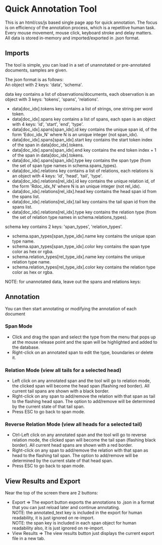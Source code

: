 # Quick Annotation Tool
This is an html/css/js based single page app for quick annotation.  The focus is on efficiency of the annotation process, which is a repetitive human task.  Every mouse movement, mouse click, keyboard stroke and delay matters.  All data is stored in-memory and imported/exported in .json format.

## Imports
The tool is simple, you can load in a set of unannotated or pre-annotated documents, samples are given.   

The json format is as follows:   
An object with 2 keys: 'data', 'schema'.   


data key contains a list of observations/documents, each observation is an object with 3 keys: 'tokens', 'spans', 'relations'.   
- data[doc_idx].tokens key contains a list of strings, one string per word token.   
- data[doc_idx].spans key contains a list of spans, each span is an object with 4 keys: 'id', 'start', 'end', 'type'.   
- data[doc_idx].spans[span_idx].id key contains the unique span id, of the form 'Edoc_idx_N' where N is an unique integer (not span_idx).   
- data[doc_idx].spans[span_idx].start key contains the start token index of the span in data[doc_idx].tokens.   
- data[doc_idx].spans[span_idx].end key contains the end token index + 1 of the span in data[doc_idx].tokens.   
- data[doc_idx].spans[span_idx].type key contains the span type (from the set of span type names in schema.spans_types).   
- data[doc_idx].relations key contains a list of relations, each relations is an object with 4 keys: 'id', 'head', 'tail', 'type'.   
- data[doc_idx].relations[rel_idx].id key contains the unique relation id, of the form 'Rdoc_idx_N' where N is an unique integer (not rel_idx).   
- data[doc_idx].relations[rel_idx].head key contains the head span id from the spans list.   
- data[doc_idx].relations[rel_idx].tail key contains the tail span id from the spans list.    
- data[doc_idx].relations[rel_idx].type key contains the relation type (from the set of relation type names in schema.relations_types).   


schema key contains 2 keys: 'span_types', 'relation_types'.    
- schema.span_types[span_type_idx].name key contains the unique span type name.   
- schema.span_types[span_type_idx].color key contains the span type color as hex or rgba.   
- schema.relation_types[rel_type_idx].name key contains the unique relation type name.    
- schema.relation_types[rel_type_idx].color key contains the relation type color as hex or rgba.    

NOTE: for unannotated data, leave out the spans and relations keys:   

## Annotation
You can then start annotating or modifying the annotation of each document   

### Span Mode
- Click and drag the span and select the type from the menu that pops up at the mouse release point and the span will be highlighted and added to the database.   
- Right-click on an annotated span to edit the type, boundaries or delete it.

### Relation Mode (view all tails for a selected head)  
- Left click on any annotated span and the tool will go to relation mode, the clicked span will become the head span (flashing red border). All current tail spans are shown with a black border.   
- Right-click on any span to add/remove the relation with that span as tail to the flashing head span.  The option to add/remove will be determined by the current state of that tail span.   
- Press ESC to go back to span mode.

### Reverse Relation Mode (view all heads for a selected tail)
- Ctrl-Left click on any annotated span and the tool will go to reverse relation mode, the clicked span will become the tail span (flashing black border). All current head spans are shown with a red border.   
- Right-click on any span to add/remove the relation with that span as head to the flashing tail span.  The option to add/remove will be determined by the current state of that head span.   
- Press ESC to go back to span mode.


## View Results and Export
Near the top of the screen there are 2 buttons:  
- Export => The export button exports the annotations to .json in a format that you can just reload later and continue annotating.    
  NOTE: the annotated_text key is included in the export for human readability, it is just ignored on re-import.    
  NOTE: the span key is included in each span object for human readability also, it is just ignored on re-import.     
- View Results => The view results button just displays the current export file in a new tab.    